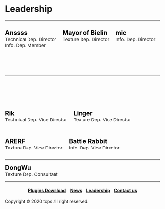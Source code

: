 <style>
h1 {text-align: center;}
h2 {text-align: left;}
h4 {text-align: center;}
h3 {text-align: left;}
p {text-align: center;}
</style>
<style type="text/css">
  #left{
        text-align:left;
  }
  #right{
        text-align:right;
  }
  #title{
        font-size:20px;
        text-align:left;
        font-weight:bold;
  }
  #des{
       font-size:15px;
       text-align:left;
  }
  .leadership_{
               display:inline-block
  }
  .leadership_0{
               font-size: 75px;
</style>
<h1><div id="left">Leadership</div></h1>
<hr>
<div class="leadership_0">

<div class="leadership_">
<div id="title" style="color:black;">Anssss</div>
<div id="des">Technical Dep. Director<br>Info. Dep. Member</div>
</div>

<div class="leadership_">
<div id="title" style="color:black;">Mayor of Bielin</div>
<div id="des">Texture Dep. Director<br>&nbsp;</div>
</div>

<div class="leadership_">
<div id="title" style="color:black;">mic</div>
<div id="des">Info. Dep. Director<br>&nbsp;</div>
</div>

</div>

<div class="leadership_0">
  
<hr>

<div class="leadership_">
<div id="title" style="color:black;">Rik</div>
<div id="des">Technical Dep. Vice Director</div>
</div>

<div class="leadership_">
<div id="title" style="color:black;">Linger</div>
<div id="des">Texture Dep. Vice Director</div>
</div>


<div class="leadership_">
<div id="title" style="color:black;">ARERF</div>
<div id="des">Texture Dep. Vice Director</div>
</div>

<div class="leadership_">
<div id="title" style="color:black;">Battle Rabbit</div>
<div id="des">Info. Dep. Vice Director</div>
</div>

</div>

<hr>

<div class="leadership_0">

<div class="leadership_">
<div id="title" style="color:black;">DongWu</div>
<div id="des">Texture Dep. Consultant</div>
</div>

</div>

<hr>
<h4><a href="/plugins/download">Plugins Download</a>&emsp;<a href="/news">News</a>&emsp;<a href="/leadership">Leadership</a>&emsp;<a href="/contact">Contact us</a></h4>
Copyright © 2020 tcps all right reserved.
